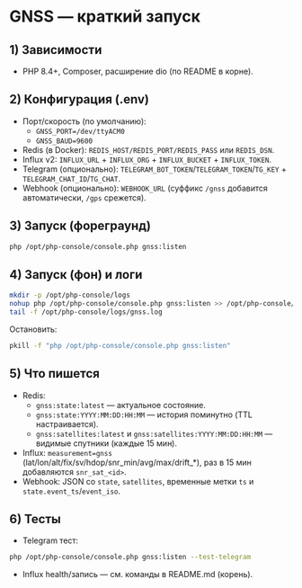 # GNSS — краткий запуск

## 1) Зависимости
- PHP 8.4+, Composer, расширение dio (по README в корне).

## 2) Конфигурация (.env)
- Порт/скорость (по умолчанию):
  - `GNSS_PORT=/dev/ttyACM0`
  - `GNSS_BAUD=9600`
- Redis (в Docker): `REDIS_HOST/REDIS_PORT/REDIS_PASS` или `REDIS_DSN`.
- Influx v2: `INFLUX_URL` + `INFLUX_ORG` + `INFLUX_BUCKET` + `INFLUX_TOKEN`.
- Telegram (опционально): `TELEGRAM_BOT_TOKEN`/`TELEGRAM_TOKEN`/`TG_KEY` + `TELEGRAM_CHAT_ID`/`TG_CHAT`.
- Webhook (опционально): `WEBHOOK_URL` (суффикс `/gnss` добавится автоматически, `/gps` срежется).

## 3) Запуск (фореграунд)
```sh
php /opt/php-console/console.php gnss:listen
```

## 4) Запуск (фон) и логи
```sh
mkdir -p /opt/php-console/logs
nohup php /opt/php-console/console.php gnss:listen >> /opt/php-console/logs/gnss.log 2>&1 &
tail -f /opt/php-console/logs/gnss.log
```

Остановить:
```sh
pkill -f "php /opt/php-console/console.php gnss:listen"
```

## 5) Что пишется
- Redis:
  - `gnss:state:latest` — актуальное состояние.
  - `gnss:state:YYYY:MM:DD:HH:MM` — история поминутно (TTL настраивается).
  - `gnss:satellites:latest` и `gnss:satellites:YYYY:MM:DD:HH:MM` — видимые спутники (каждые 15 мин).
- Influx: `measurement=gnss` (lat/lon/alt/fix/sv/hdop/snr_min/avg/max/drift_*), раз в 15 мин добавляются `snr_sat_<id>`.
- Webhook: JSON со `state`, `satellites`, временные метки `ts` и `state.event_ts`/`event_iso`.

## 6) Тесты
- Telegram тест:
```sh
php /opt/php-console/console.php gnss:listen --test-telegram
```
- Influx health/запись — см. команды в README.md (корень).



